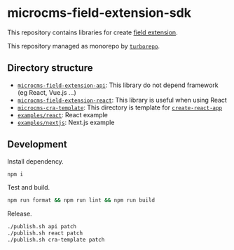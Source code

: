 # microcms-field-extension-sdk

This repository contains libraries for create [field extension](https://document.microcms.io/manual/field-extension).

This repository managed as monorepo by [`turborepo`](https://turborepo.org/docs/getting-started).

## Directory structure

- [`microcms-field-extension-api`](./packages/api/): This library do not depend framework (eg React, Vue.js ...)
- [`microcms-field-extension-react`](./packages/react/): This library is useful when using React
- [`microcms-cra-template`](./packages/cra-template/): This directory is template for [`create-react-app`](https://create-react-app.dev/)
- [`examples/react`](./examples/react/): React example
- [`examples/nextjs`](./examples/nextjs/): Next.js example

## Development

Install dependency.

```sh
npm i
```

Test and build.

```sh
npm run format && npm run lint && npm run build
```

Release.

```sh
./publish.sh api patch
./publish.sh react patch
./publish.sh cra-template patch
```

